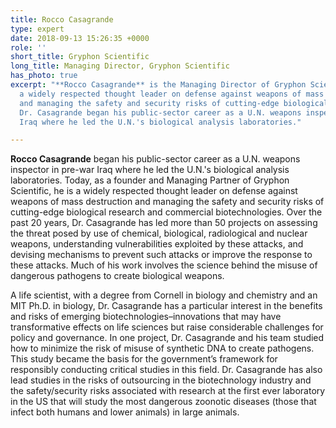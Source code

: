 ```yaml
---
title: Rocco Casagrande
type: expert
date: 2018-09-13 15:26:35 +0000
role: ''
short_title: Gryphon Scientific
long_title: Managing Director, Gryphon Scientific
has_photo: true
excerpt: "**Rocco Casagrande** is the Managing Director of Gryphon Scientific and
  a widely respected thought leader on defense against weapons of mass destruction
  and managing the safety and security risks of cutting-edge biological research.
  Dr. Casagrande began his public-sector career as a U.N. weapons inspector in pre-war
  Iraq where he led the U.N.'s biological analysis laboratories."

---
```

**Rocco Casagrande** began his public-sector career as a U.N. weapons inspector in pre-war Iraq where he led the U.N.'s biological analysis laboratories. Today, as a founder and Managing Partner of Gryphon Scientific, he is a widely respected thought leader on defense against weapons of mass destruction and managing the safety and security risks of cutting-edge biological research and commercial biotechnologies. Over the past 20 years, Dr. Casagrande has led more than 50 projects on assessing the threat posed by use of chemical, biological, radiological and nuclear weapons, understanding vulnerabilities exploited by these attacks, and devising mechanisms to prevent such attacks or improve the response to these attacks. Much of his work involves the science behind the misuse of dangerous pathogens to create biological weapons.  
  
A life scientist, with a degree from Cornell in biology and chemistry and an MIT Ph.D. in biology, Dr. Casagrande has a particular interest in the benefits and risks of emerging biotechnologies–innovations that may have transformative effects on life sciences but raise considerable challenges for policy and governance. In one project, Dr. Casagrande and his team studied how to minimize the risk of misuse of synthetic DNA to create pathogens. This study became the basis for the government’s framework for responsibly conducting critical studies in this field. Dr. Casagrande has also lead studies in the risks of outsourcing in the biotechnology industry and the safety/security risks associated with research at the first ever laboratory in the US that will study the most dangerous zoonotic diseases (those that infect both humans and lower animals) in large animals.